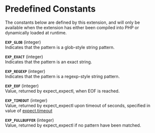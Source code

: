 Predefined Constants
====================

The constants below are defined by this extension, and will only be
available when the extension has either been compiled into PHP or
dynamically loaded at runtime.

**`EXP_GLOB`** (<span class="type">integer</span>)  
<span class="simpara"> Indicates that the pattern is a glob-style string
pattern. </span>

**`EXP_EXACT`** (<span class="type">integer</span>)  
<span class="simpara"> Indicates that the pattern is an exact string.
</span>

**`EXP_REGEXP`** (<span class="type">integer</span>)  
<span class="simpara"> Indicates that the pattern is a regexp-style
string pattern. </span>

**`EXP_EOF`** (<span class="type">integer</span>)  
<span class="simpara"> Value, returned by <span
class="function">expect\_expectl</span>, when EOF is reached. </span>

**`EXP_TIMEOUT`** (<span class="type">integer</span>)  
<span class="simpara"> Value, returned by <span
class="function">expect\_expectl</span> upon timeout of seconds,
specified in value of
<a href="/expect/setup.html#" class="link">expect.timeout</a> </span>

**`EXP_FULLBUFFER`** (<span class="type">integer</span>)  
<span class="simpara"> Value, returned by <span
class="function">expect\_expectl</span> if no pattern have been matched.
</span>
